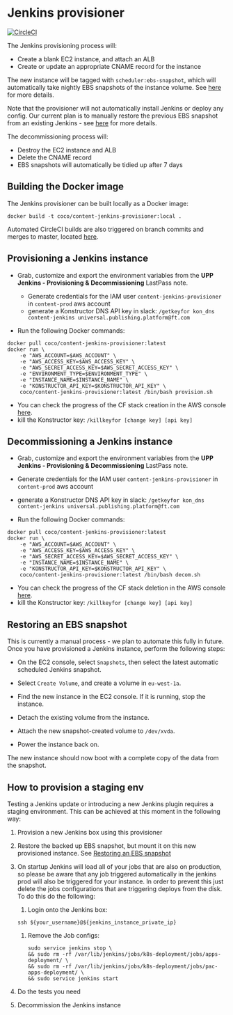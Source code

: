 # Jenkins provisioner

[![CircleCI](https://circleci.com/gh/Financial-Times/content-provisioners.svg?style=shield)](https://circleci.com/gh/Financial-Times/content-provisioners)

The Jenkins provisioning process will:

 * Create a blank EC2 instance, and attach an ALB
 * Create or update an appropriate CNAME record for the instance

The new instance will be tagged with `scheduler:ebs-snapshot`, which will automatically take nightly EBS snapshots of the instance volume. See [here](http://docs.aws.amazon.com/solutions/latest/ebs-snapshot-scheduler/overview.html) for more details.

Note that the provisioner will not automatically install Jenkins or deploy any config.
Our current plan is to manually restore the previous EBS snapshot from an existing Jenkins - see [here](https://github.com/Financial-Times/upp-provisioners/tree/master/content-jenkins-provisioner#restoring-an-ebs-snapshot) for more details.

The decommissioning process will:

 * Destroy the EC2 instance and ALB
 * Delete the CNAME record
 * EBS snapshots will automatically be tidied up after 7 days

## Building the Docker image
The Jenkins provisioner can be built locally as a Docker image:

`docker build -t coco/content-jenkins-provisioner:local .`

Automated CircleCI builds are also triggered on branch commits and merges to master, located [here](https://circleci.com/gh/Financial-Times/content-provisioners).

## Provisioning a Jenkins instance
- Grab, customize and export the environment variables from the **UPP Jenkins - Provisioning & Decommissioning** LastPass note.
  - Generate credentials for the IAM user `content-jenkins-provisioner` in `content-prod` aws account
  - generate a Konstructor DNS API key in slack: `/getkeyfor kon_dns content-jenkins universal.publishing.platform@ft.com`

- Run the following Docker commands:
```
docker pull coco/content-jenkins-provisioner:latest
docker run \
    -e "AWS_ACCOUNT=$AWS_ACCOUNT" \
    -e "AWS_ACCESS_KEY=$AWS_ACCESS_KEY" \
    -e "AWS_SECRET_ACCESS_KEY=$AWS_SECRET_ACCESS_KEY" \
    -e "ENVIRONMENT_TYPE=$ENVIRONMENT_TYPE" \
    -e "INSTANCE_NAME=$INSTANCE_NAME" \
    -e "KONSTRUCTOR_API_KEY=$KONSTRUCTOR_API_KEY" \
    coco/content-jenkins-provisioner:latest /bin/bash provision.sh
```

- You can check the progress of the CF stack creation in the AWS console [here](https://eu-west-1.console.aws.amazon.com/cloudformation/home?region=eu-west-1#/stacks).
- kill the Konstructor key: `/killkeyfor [change key] [api key]`

## Decommissioning a Jenkins instance
- Grab, customize and export the environment variables from the **UPP Jenkins - Provisioning & Decommissioning** LastPass note.
- Generate credentials for the IAM user `content-jenkins-provisioner` in `content-prod` aws account
- generate a Konstructor DNS API key in slack: `/getkeyfor kon_dns content-jenkins universal.publishing.platform@ft.com`

- Run the following Docker commands:
```
docker pull coco/content-jenkins-provisioner:latest
docker run \
    -e "AWS_ACCOUNT=$AWS_ACCOUNT" \
    -e "AWS_ACCESS_KEY=$AWS_ACCESS_KEY" \
    -e "AWS_SECRET_ACCESS_KEY=$AWS_SECRET_ACCESS_KEY" \
    -e "INSTANCE_NAME=$INSTANCE_NAME" \
    -e "KONSTRUCTOR_API_KEY=$KONSTRUCTOR_API_KEY" \
    coco/content-jenkins-provisioner:latest /bin/bash decom.sh
```

- You can check the progress of the CF stack deletion in the AWS console [here](https://eu-west-1.console.aws.amazon.com/cloudformation/home?region=eu-west-1#/stacks).
- kill the Konstructor key: `/killkeyfor [change key] [api key]`

## Restoring an EBS snapshot

This is currently a manual process - we plan to automate this fully in future.  
Once you have provisioned a Jenkins instance, perform the following steps:

- On the EC2 console, select `Snapshots`, then select the latest automatic scheduled Jenkins snapshot.

- Select `Create Volume`, and create a volume in `eu-west-1a`.

- Find the new instance in the EC2 console. If it is running, stop the instance.

- Detach the existing volume from the instance.

- Attach the new snapshot-created volume to `/dev/xvda`.

- Power the instance back on.

The new instance should now boot with a complete copy of the data from the snapshot.

## How to provision a staging env

Testing a Jenkins update or introducing a new Jenkins plugin requires a staging environment.
This can be achieved at this moment in the following way:

1. Provision a new Jenkins box using this provisioner
1. Restore the backed up EBS snapshot, but mount it on this new provisioned instance. See [Restoring an EBS snapshot](#restoring-an-ebs-snapshot)
1. On startup Jenkins will load all of your jobs that are also on production, so please be aware that any job triggered automatically in the jenkins prod will also be triggered for your instance.
   In order to prevent this just delete the jobs configurations that are triggering deploys from the disk. To do this do the following:

    1. Login onto the Jenkins box:

   `ssh ${your_username}@${jenkins_instance_private_ip}`

    1. Remove the Job configs:
       ```
       sudo service jenkins stop \
       && sudo rm -rf /var/lib/jenkins/jobs/k8s-deployment/jobs/apps-deployment/ \
       && sudo rm -rf /var/lib/jenkins/jobs/k8s-deployment/jobs/pac-apps-deployment/ \
       && sudo service jenkins start
       ```

1. Do the tests you need
1. Decommission the Jenkins instance
